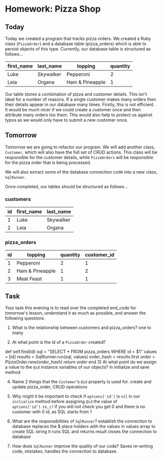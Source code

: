 # Homework: Pizza Shop

## Today

Today we created a program that tracks pizza orders. We created a Ruby class (`PizzaOrder`) and a database table (pizza\_orders) which is able to persist objects of this type. Currently, our database table is structured as follows...

| first_name | last_name | topping         | quantity |
|------------|-----------|-----------------|----------|
| Luke       | Skywalker | Pepperoni       | 2        |
| Leia       | Organa    | Ham & Pineapple | 1        |

Our table stores a combination of pizza and customer details. This isn't ideal for a number of reasons. If a single customer makes many orders then their details appear in our database many times. Firstly, this is not efficient. It would be much nicer if we could create a customer once and then attribute many orders too them. This would also help to protect us against typos as we would only have to submit a new customer once.

## Tomorrow

Tomorrow we are going to refactor our program. We will add another class, `Customer`, which will also have the full set of CRUD actions. This class will be responsible for the customer details, while `PizzaOrders` will be responsible for the pizza order that is being processed.

We will also extract some of the database connection code into a new class, `SqlRunner`.

Once completed, our tables should be structured as follows...

### customers

| id | first_name | last_name |
|----|------------|-----------|
| 1  | Luke       | Skywalker |
| 2  | Leia       | Organa    |

### pizza_orders

| id | topping         | quantity | customer_id |
|----|-----------------|----------|-------------|
| 1  | Pepperoni       | 2        | 1           |
| 2  | Ham & Pineapple | 1        | 2           |
| 3  | Meat Feast      | 1        | 1           |

## Task

Your task this evening is to read over the completed end\_code for tomorrow's lesson, understand it as much as possible, and answer the following questions.

1) What is the relationship between customers and pizza\_orders?
one to many

2) At what point is the id of a `PizzaOrder` created?

  def self.find(id)
    sql = "SELECT * FROM pizza_orders WHERE id = $1"
    values = [id]
    results = SqlRunner.run(sql, values)
    order_hash = results.first
    *order = PizzaOrder.new(order_hash)
    return order*
  end
3) At what point do we assign a value to the `@id` instance variables of our objects?
in initialize and save method

4) Name 2 things that the `Customer`'s `@id` property is used for.
create  and update pizza_order, CRUD operations

5) Why might it be important to check if `options['id']` is `nil` in our `initialize` method before assigning `@id` the value of `options[‘id’].to_i?`
if you will not check you get 0 and there is no customer with 0 id, as SQL starts from 1

6) What are the responsibilities of `SqlRunner`?
establish the connection to database
replaces the $ place holders with the values in values array
to create SQL string
it runs SQL and returns result
closes the connection to database

7) How does `SqlRunner` improve the quality of our code?
Saves re-writing code, mistakes,  handles the connection to database.
